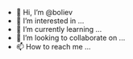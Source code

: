 - 👋 Hi, I’m @boliev
- 👀 I’m interested in ...
- 🌱 I’m currently learning ...
- 💞️ I’m looking to collaborate on ...
- 📫 How to reach me ...

<!---
boliev/boliev is a ✨ special ✨ repository because its `README.md` (this file) appears on your GitHub profile.
You can click the Preview link to take a look at your changes.
--->
